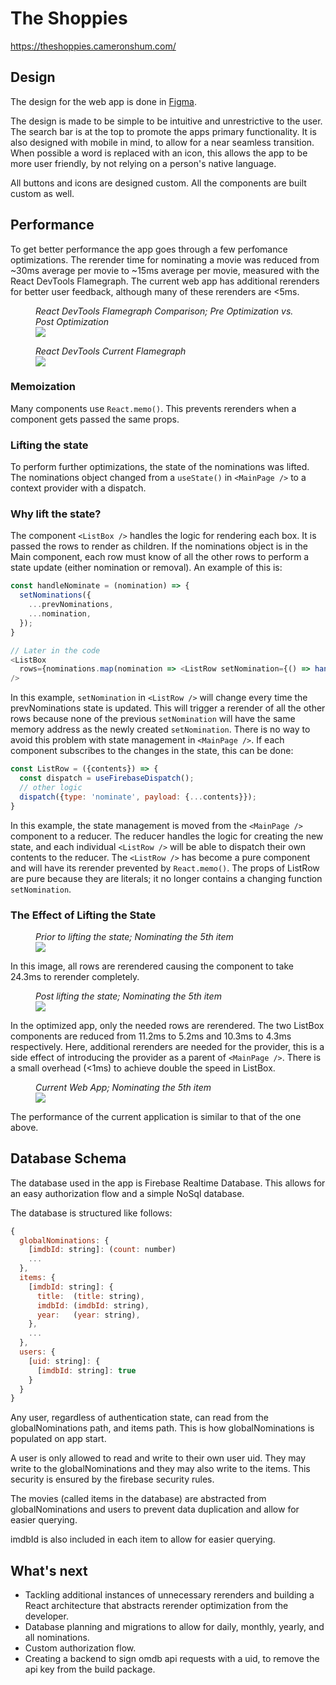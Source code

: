 # The Shoppies

https://theshoppies.cameronshum.com/

## Design
The design for the web app is done in [Figma](https://www.figma.com/file/9Ov5HPPh6w6iuFjbSLPNHB/Shopify-Front-end-Challenge-2021). 

The design is made to be simple to be intuitive and unrestrictive to the user. The search bar is at the top to promote the apps primary functionality. It is also designed with mobile in mind, to allow for a near seamless transition. When possible a word is replaced with an icon, this allows the app to be more user friendly, by not relying on a person's native language.

All buttons and icons are designed custom. All the components are built custom as well. 

## Performance
To get better performance the app goes through a few perfomance optimizations. The rerender time for nominating a movie was reduced from ~30ms average per movie to ~15ms average per movie, measured with the React DevTools Flamegraph. The current web app has additional rerenders for better user feedback, although many of these rerenders are <5ms. 

<figure>
  <figcaption>
    <em>
      React DevTools Flamegraph Comparison; Pre Optimization vs. Post Optimization
    </em>
  </figcaption>
  <img src="https://imgur.com/WtI4hMQ.png">
</figure>

<figure>
  <figcaption>
    <em>
      React DevTools Current Flamegraph
    </em>
  </figcaption>
  <img src="https://imgur.com/fMsvZyK.png">
</figure>


### Memoization
Many components use `React.memo()`. This prevents rerenders when a component gets passed the same props.

### Lifting the state
To perform further optimizations, the state of the nominations was lifted. The nominations object changed from a `useState()` in `<MainPage />` to a context provider with a dispatch.

### Why lift the state?
The component `<ListBox />` handles the logic for rendering each box. It is passed the rows to render as children. If the nominations object is in the Main component, each row must know of all the other rows to perform a state update (either nomination or removal). An example of this is:

```javascript
const handleNominate = (nomination) => {
  setNominations({
    ...prevNominations,
    ...nomination,
  });
}

// Later in the code
<ListBox 
  rows={nominations.map(nomination => <ListRow setNomination={() => handleNominate(nomination)} contents={nomination}/>)}
/>
```
In this example, `setNomination` in `<ListRow />` will change every time the prevNominations state is updated. This will trigger a rerender of all the other rows because none of the previous `setNomination` will have the same memory address as the newly created `setNomination`. There is no way to avoid this problem with state management in `<MainPage />`. If each component subscribes to the changes in the state, this can be done:

```javascript
const ListRow = ({contents}) => {
  const dispatch = useFirebaseDispatch();
  // other logic
  dispatch({type: 'nominate', payload: {...contents}});
}
```
In this example, the state management is moved from the `<MainPage />` component to a reducer. The reducer handles the logic for creating the new state, and each individual `<ListRow />` will be able to dispatch their own contents to the reducer. The `<ListRow />` has become a pure component and will have its rerender prevented by `React.memo()`. The props of ListRow are pure because they are literals; it no longer contains a changing function `setNomination`.

### The Effect of Lifting the State

<figure>
  <figcaption>
    <em>
      Prior to lifting the state; Nominating the 5th item
    </em>
  </figcaption>
  <img src="https://imgur.com/SYbPsUY.png">
</figure>

In this image, all rows are rerendered causing the component to take 24.3ms to rerender completely. 

<figure>
  <figcaption>
    <em>
      Post lifting the state; Nominating the 5th item
    </em>
  </figcaption>
  <img src="https://imgur.com/6ZfcPg1.png">
</figure>

In the optimized app, only the needed rows are rerendered. The two ListBox components are reduced from 11.2ms to 5.2ms and 10.3ms to 4.3ms respectively. Here, additional rerenders are needed for the provider, this is a side effect of introducing the provider as a parent of `<MainPage />`. There is a small overhead (<1ms) to achieve double the speed in ListBox.

<figure>
  <figcaption>
    <em>
      Current Web App; Nominating the 5th item
    </em>
  </figcaption>
  <img src="https://imgur.com/Sccy3Wm.png">
</figure>

The performance of the current application is similar to that of the one above. 

## Database Schema
The database used in the app is Firebase Realtime Database. This allows for an easy authorization flow and a simple NoSql database.

The database is structured like follows:

```javascript
{
  globalNominations: {
    [imdbId: string]: (count: number)
    ...
  },
  items: {
    [imdbId: string]: {
      title:  (title: string),
      imdbId: (imdbId: string),
      year:   (year: string),
    },
    ...
  },
  users: {
    [uid: string]: {
      [imdbId: string]: true
    }
  }
}
```
Any user, regardless of authentication state, can read from the globalNominations path, and items path. This is how globalNominations is populated on app start. 

A user is only allowed to read and write to their own user uid. They may write to the globalNominations and they may also write to the items. This security is ensured by the firebase security rules.

The movies (called items in the database) are abstracted from globalNominations and users to prevent data duplication and allow for easier querying.

imdbId is also included in each item to allow for easier querying.  

## What's next
- Tackling additional instances of unnecessary rerenders and building a React architecture that abstracts rerender optimization from the developer.
- Database planning and migrations to allow for daily, monthly, yearly, and all nominations.
- Custom authorization flow.
- Creating a backend to sign omdb api requests with a uid, to remove the api key from the build package.